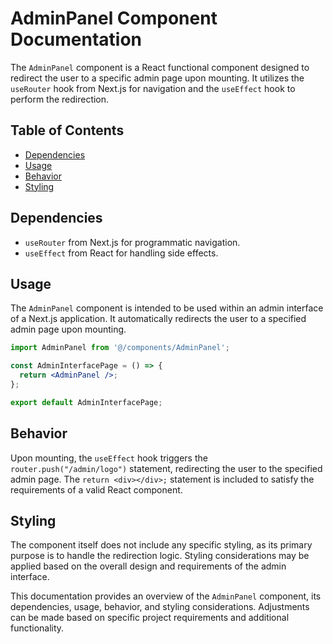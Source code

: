 # AdminPanel Component Documentation

The `AdminPanel` component is a React functional component designed to redirect the user to a specific admin page upon mounting. It utilizes the `useRouter` hook from Next.js for navigation and the `useEffect` hook to perform the redirection.

## Table of Contents

- [Dependencies](#dependencies)
- [Usage](#usage)
- [Behavior](#behavior)
- [Styling](#styling)

## Dependencies

- `useRouter` from Next.js for programmatic navigation.
- `useEffect` from React for handling side effects.

## Usage

The `AdminPanel` component is intended to be used within an admin interface of a Next.js application. It automatically redirects the user to a specified admin page upon mounting.

```jsx
import AdminPanel from '@/components/AdminPanel';

const AdminInterfacePage = () => {
  return <AdminPanel />;
};

export default AdminInterfacePage;
```

## Behavior

Upon mounting, the `useEffect` hook triggers the `router.push("/admin/logo")` statement, redirecting the user to the specified admin page. The `return <div></div>;` statement is included to satisfy the requirements of a valid React component.

## Styling

The component itself does not include any specific styling, as its primary purpose is to handle the redirection logic. Styling considerations may be applied based on the overall design and requirements of the admin interface.

This documentation provides an overview of the `AdminPanel` component, its dependencies, usage, behavior, and styling considerations. Adjustments can be made based on specific project requirements and additional functionality.